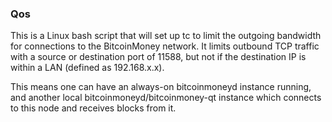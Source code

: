 ### Qos ###

This is a Linux bash script that will set up tc to limit the outgoing bandwidth for connections to the BitcoinMoney network. It limits outbound TCP traffic with a source or destination port of 11588, but not if the destination IP is within a LAN (defined as 192.168.x.x).

This means one can have an always-on bitcoinmoneyd instance running, and another local bitcoinmoneyd/bitcoinmoney-qt instance which connects to this node and receives blocks from it.
